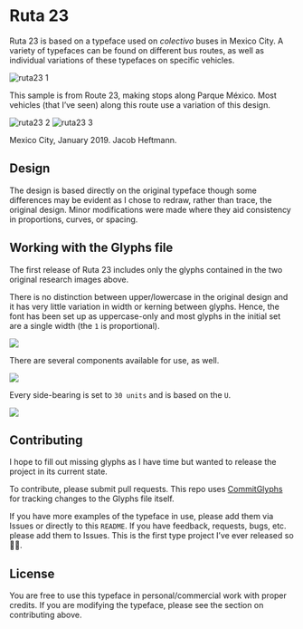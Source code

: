 # Ruta 23
Ruta 23 is based on a typeface used on *colectivo* buses in Mexico City. A variety of typefaces can be found on different bus routes, as well as individual variations of these typefaces on specific vehicles.

![ruta23 1](research/ruta23-01.jpeg)

This sample is from Route 23, making stops along Parque México. Most vehicles (that I’ve seen) along this route use a variation of this design.

![ruta23 2](research/ruta23-02.jpeg)
![ruta23 3](research/ruta23-01.jpeg)

Mexico City, January 2019. Jacob Heftmann.

## Design
The design is based directly on the original typeface though some differences may be evident as I chose to redraw, rather than trace, the original design. Minor modifications were made where they aid consistency in proportions, curves, or spacing.

## Working with the Glyphs file
The first release of Ruta 23 includes only the glyphs contained in the two original research images above.

There is no distinction between upper/lowercase in the original design and it has very little variation in width or kerning between glyphs. Hence, the font has been set up as uppercase-only and most glyphs in the initial set are a single width (the `1` is proportional).

![](reference/ref-01.png)

There are several components available for use, as well.

![](reference/ref-02.png)

Every side-bearing is set to `30 units` and is based on the `U`.

![](reference/ref-03.png)

## Contributing
I hope to fill out missing glyphs as I have time but wanted to release the project in its current state.

To contribute, please submit pull requests. This repo uses [CommitGlyphs](https://glyphsapp.com/tools/commitglyphs) for tracking changes to the Glyphs file itself.

If you have more examples of the typeface in use, please add them via Issues or directly to this `README`. If you have feedback, requests, bugs, etc. please add them to Issues. This is the first type project I’ve ever released so 🤷‍♂️.

## License
You are free to use this typeface in personal/commercial work with proper credits. If you are modifying the typeface, please see the section on contributing above.